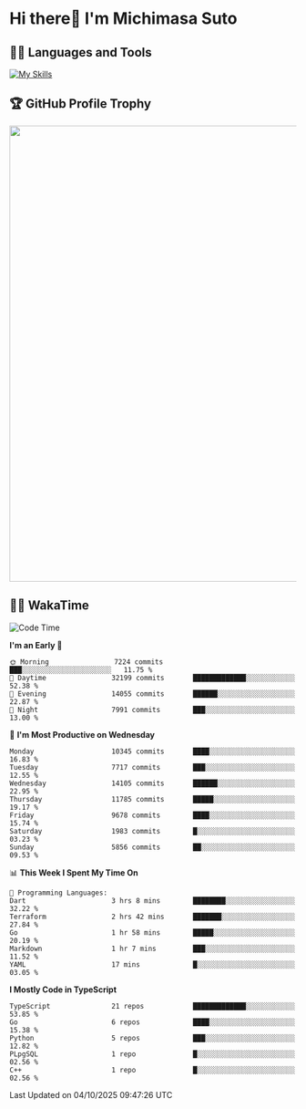 # Hi there👋 I'm Michimasa Suto

## 🧑‍💻 Languages and Tools
[![My Skills](https://skillicons.dev/icons?i=ts,nextjs,react,go,python,aws,terraform)](https://skillicons.dev)

<!--
**Suto-Michimasa/Suto-Michimasa** is a ✨ _special_ ✨ repository because its `README.md` (this file) appears on your GitHub profile.

Here are some ideas to get you started:

- 🔭 I’m currently working on ...
- 🌱 I’m currently learning ...
- 👯 I’m looking to collaborate on ...
- 🤔 I’m looking for help with ...
- 💬 Ask me about ...
- 📫 How to reach me: ...
- 😄 Pronouns: ...
- ⚡ Fun fact: ...
-->

<!--
## 💎 Github Stats

<div>
  <img height="170" align="left" src="https://github-readme-stats-psi-three-31.vercel.app/api?username=Suto-michimasa&count_private=true&show_icons=true&theme=dark" />
  <img height="170" src="https://github-readme-stats-psi-three-31.vercel.app/api/top-langs/?username=Suto-michimasa&langs_count=8&layout=compact&theme=dark" />
</div>
-->

## 🏆 GitHub Profile Trophy

<img width="800" src="https://github-profile-trophy.vercel.app/?username=Suto-michimasa&theme=onedark&no-frame=true"/>


## 🧑‍💻 WakaTime
<!--START_SECTION:waka-->
![Code Time](http://img.shields.io/badge/Code%20Time-1%2C350%20hrs%2053%20mins-blue)

**I'm an Early 🐤** 

```text
🌞 Morning                7224 commits        ███░░░░░░░░░░░░░░░░░░░░░░   11.75 % 
🌆 Daytime                32199 commits       █████████████░░░░░░░░░░░░   52.38 % 
🌃 Evening                14055 commits       ██████░░░░░░░░░░░░░░░░░░░   22.87 % 
🌙 Night                  7991 commits        ███░░░░░░░░░░░░░░░░░░░░░░   13.00 % 
```
📅 **I'm Most Productive on Wednesday** 

```text
Monday                   10345 commits       ████░░░░░░░░░░░░░░░░░░░░░   16.83 % 
Tuesday                  7717 commits        ███░░░░░░░░░░░░░░░░░░░░░░   12.55 % 
Wednesday                14105 commits       ██████░░░░░░░░░░░░░░░░░░░   22.95 % 
Thursday                 11785 commits       █████░░░░░░░░░░░░░░░░░░░░   19.17 % 
Friday                   9678 commits        ████░░░░░░░░░░░░░░░░░░░░░   15.74 % 
Saturday                 1983 commits        █░░░░░░░░░░░░░░░░░░░░░░░░   03.23 % 
Sunday                   5856 commits        ██░░░░░░░░░░░░░░░░░░░░░░░   09.53 % 
```


📊 **This Week I Spent My Time On** 

```text
💬 Programming Languages: 
Dart                     3 hrs 8 mins        ████████░░░░░░░░░░░░░░░░░   32.22 % 
Terraform                2 hrs 42 mins       ███████░░░░░░░░░░░░░░░░░░   27.84 % 
Go                       1 hr 58 mins        █████░░░░░░░░░░░░░░░░░░░░   20.19 % 
Markdown                 1 hr 7 mins         ███░░░░░░░░░░░░░░░░░░░░░░   11.52 % 
YAML                     17 mins             █░░░░░░░░░░░░░░░░░░░░░░░░   03.05 % 
```

**I Mostly Code in TypeScript** 

```text
TypeScript               21 repos            █████████████░░░░░░░░░░░░   53.85 % 
Go                       6 repos             ████░░░░░░░░░░░░░░░░░░░░░   15.38 % 
Python                   5 repos             ███░░░░░░░░░░░░░░░░░░░░░░   12.82 % 
PLpgSQL                  1 repo              █░░░░░░░░░░░░░░░░░░░░░░░░   02.56 % 
C++                      1 repo              █░░░░░░░░░░░░░░░░░░░░░░░░   02.56 % 
```




 Last Updated on 04/10/2025 09:47:26 UTC
<!--END_SECTION:waka-->
